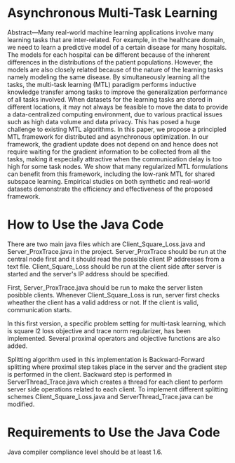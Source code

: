 # Asynchronous Multi-Task Learning 

Abstract—Many real-world machine learning applications involve many learning tasks that are inter-related. For example, in the healthcare domain, we need to learn a predictive model of a certain disease for many hospitals. The models for each hospital can be different because of the inherent differences in the distributions of the patient populations. However, the models are also closely related because of the nature of the learning tasks namely modeling the same disease. By simultaneously learning all the tasks, the multi-task learning (MTL) paradigm performs inductive knowledge transfer among tasks to improve the generalization performance of all tasks involved. When datasets for the learning tasks are stored in different locations, it may not always be feasible to move the data to provide a data-centralized computing environment, due to various practical issues such as high data volume and data privacy. This has posed a huge challenge to existing MTL algorithms. In this paper, we propose a principled MTL framework for distributed and asynchronous optimization. In our framework, the gradient update does not depend on and hence does not require waiting for the gradient information to be collected from all the tasks, making it especially attractive when the communication delay is too high for some task nodes. We show that many regularized MTL formulations can benefit from this framework, including the low-rank MTL for shared subspace learning. Empirical studies on both synthetic and real-world datasets demonstrate the efficiency and effectiveness of the proposed framework.


# How to Use the Java Code

There are two main java files which are Client_Square_Loss.java and Server_ProxTrace.java in the project. Server_ProxTrace should be run at the central node first and it should read the possible client IP addresses from a text file. Client_Square_Loss should be run at the client side after server is started and the server's IP address should be specified. 

First, Server_ProxTrace.java should be run to make the server listen posibble clients. Whenever Client_Square_Loss is run, server first checks wheather the client has a valid address or not. If the client is valid, communication starts. 

In this first version, a specific problem setting for multi-task learning, which is square l2 loss objective and trace norm regularizer, has been implemented. Several proximal operators and objective functions are also added.

Splitting algorithm used in this implementation is Backward-Forward splitting where proximal step takes place in the server and the gradient step is performed in the client. Backward step is performed in ServerThread_Trace.java which creates a thread for each client to perform server side operations related to each client. To implement different splitting schemes Client_Square_Loss.java and ServerThread_Trace.java can be modified.

# Requirements to Use the Java Code

Java compiler compliance level should be at least 1.6.
